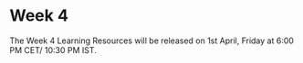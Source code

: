 # Week 4

The Week 4 Learning Resources will be released on 1st April, Friday at 6:00 PM CET/ 10:30 PM IST.
